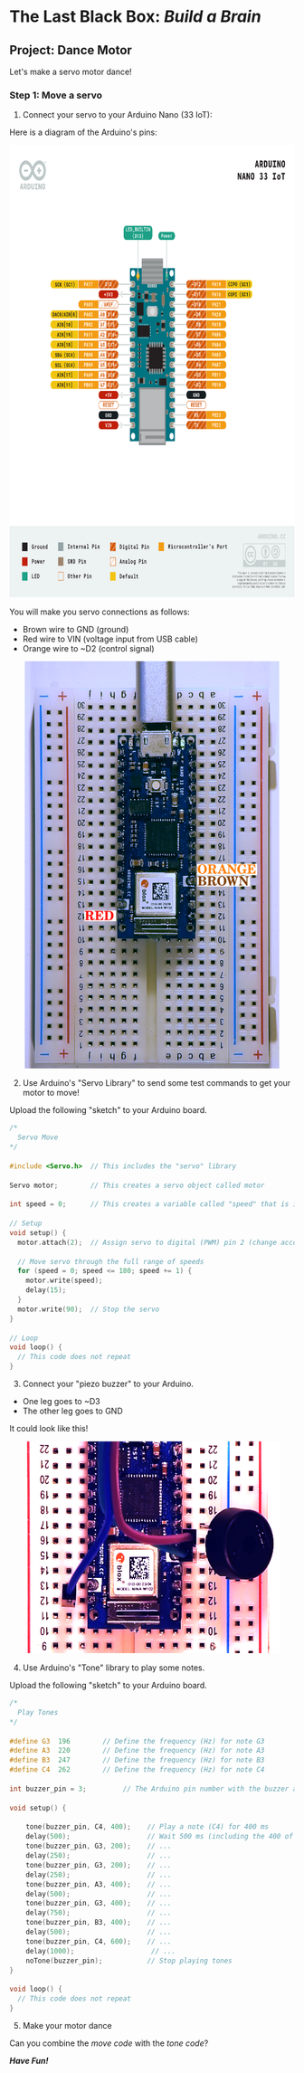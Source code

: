 # The Last Black Box: *Build a Brain*

## Project: Dance Motor

Let's make a servo motor dance!

### Step 1: Move a servo

1. Connect your servo to your Arduino Nano (33 IoT):

Here is a diagram of the Arduino's pins:

<p align="center">
<img src="../../resources/images/Arduino_Nano_33_IoT_pinout.png" alt="Arduino Nano 33 IoT Pins" width="650" height="800">
</p>

You will make you servo connections as follows:
- Brown wire to GND (ground)
- Red wire to VIN (voltage input from USB cable)
- Orange wire to ~D2 (control signal)

<p align="center">
<img src="../../resources/images/Arduino_Nano_33_IoT_servo_connection.png" alt="Arduino Nano 33 IoT Servo Connection" width="450" height="720">
</p>

2. Use Arduino's "Servo Library" to send some test commands to get your motor to move!

Upload the following "sketch" to your Arduino board.

```c++
/*
  Servo Move
*/

#include <Servo.h>  // This includes the "servo" library

Servo motor;        // This creates a servo object called motor

int speed = 0;      // This creates a variable called "speed" that is intially set to 0

// Setup
void setup() {
  motor.attach(2);  // Assign servo to digital (PWM) pin 2 (change accorinding to your connection)

  // Move servo through the full range of speeds
  for (speed = 0; speed <= 180; speed += 1) {
    motor.write(speed);
    delay(15);
  }
  motor.write(90);  // Stop the servo
}

// Loop
void loop() {
  // This code does not repeat
}
```

3. Connect your "piezo buzzer" to your Arduino.
- One leg goes to ~D3
- The other leg goes to GND

It could look like this!

<p align="center">
<img src="../../resources/images/Arduino_Nano_33_IoT_buzzer_connection.png" alt="Arduino Nano 33 IoT Buzzer Connection" width="450" height="375">
</p>

4. Use Arduino's "Tone" library to play some notes.

Upload the following "sketch" to your Arduino board.


```c++
/*
  Play Tones
*/

#define G3  196        // Define the frequency (Hz) for note G3
#define A3  220        // Define the frequency (Hz) for note A3
#define B3  247        // Define the frequency (Hz) for note B3
#define C4  262        // Define the frequency (Hz) for note C4

int buzzer_pin = 3;         // The Arduino pin number with the buzzer attached

void setup() {

    tone(buzzer_pin, C4, 400);    // Play a note (C4) for 400 ms
    delay(500);                   // Wait 500 ms (including the 400 of the tone playing)
    tone(buzzer_pin, G3, 200);    // ...
    delay(250);                   // ...
    tone(buzzer_pin, G3, 200);    // ...
    delay(250);                   // ...
    tone(buzzer_pin, A3, 400);    // ...
    delay(500);                   // ...
    tone(buzzer_pin, G3, 400);    // ...
    delay(750);                   // ...
    tone(buzzer_pin, B3, 400);    // ...
    delay(500);                   // ...
    tone(buzzer_pin, C4, 600);    // ...
    delay(1000);                   // ...
    noTone(buzzer_pin);           // Stop playing tones
}

void loop() {
  // This code does not repeat
}
```

5. Make your motor dance

Can you combine the *move code* with the *tone code*?

***Have Fun!***